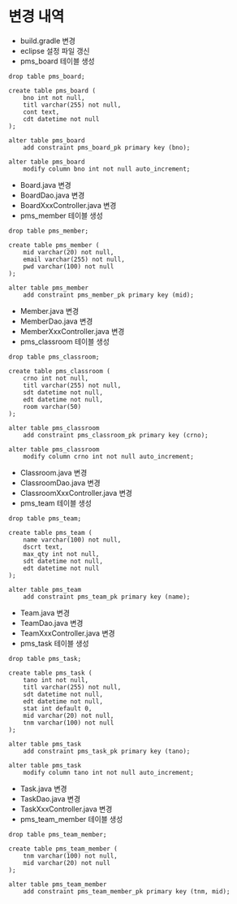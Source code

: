 # 변경 내역
- build.gradle 변경
- eclipse 설정 파일 갱신
- pms_board 테이블 생성
```
drop table pms_board;

create table pms_board (
    bno int not null,
    titl varchar(255) not null,
    cont text,
    cdt datetime not null
);

alter table pms_board
    add constraint pms_board_pk primary key (bno);

alter table pms_board
    modify column bno int not null auto_increment;   
```
- Board.java 변경
- BoardDao.java 변경
- BoardXxxController.java 변경
- pms_member 테이블 생성
```
drop table pms_member;

create table pms_member (
    mid varchar(20) not null,
    email varchar(255) not null,
    pwd varchar(100) not null
);

alter table pms_member
    add constraint pms_member_pk primary key (mid);
```
- Member.java 변경 
- MemberDao.java 변경
- MemberXxxController.java 변경
- pms_classroom 테이블 생성
```
drop table pms_classroom;

create table pms_classroom (
    crno int not null,
    titl varchar(255) not null,
    sdt datetime not null,
    edt datetime not null,
    room varchar(50)
);

alter table pms_classroom
    add constraint pms_classroom_pk primary key (crno);
    
alter table pms_classroom
    modify column crno int not null auto_increment;
```
- Classroom.java 변경
- ClassroomDao.java 변경
- ClassroomXxxController.java 변경
- pms_team 테이블 생성
```
drop table pms_team;

create table pms_team (
    name varchar(100) not null,
    dscrt text,
    max_qty int not null,
    sdt datetime not null,
    edt datetime not null
);

alter table pms_team
    add constraint pms_team_pk primary key (name);
```
- Team.java 변경
- TeamDao.java 변경
- TeamXxxController.java 변경
- pms_task 테이블 생성
```
drop table pms_task;

create table pms_task (
    tano int not null,
    titl varchar(255) not null,
    sdt datetime not null,
    edt datetime not null,
    stat int default 0,
    mid varchar(20) not null,
    tnm varchar(100) not null
);

alter table pms_task
    add constraint pms_task_pk primary key (tano);

alter table pms_task
    modify column tano int not null auto_increment;
```
- Task.java 변경
- TaskDao.java 변경
- TaskXxxController.java 변경
- pms_team_member 테이블 생성
```
drop table pms_team_member;

create table pms_team_member (
    tnm varchar(100) not null,
    mid varchar(20) not null
);

alter table pms_team_member
    add constraint pms_team_member_pk primary key (tnm, mid);
```









